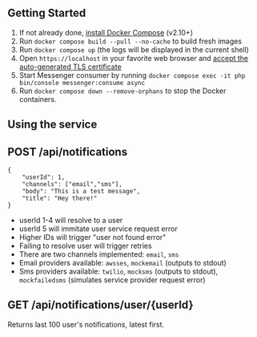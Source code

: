 ## Getting Started

1. If not already done, [install Docker Compose](https://docs.docker.com/compose/install/) (v2.10+)
2. Run `docker compose build --pull --no-cache` to build fresh images
3. Run `docker compose up` (the logs will be displayed in the current shell)
4. Open `https://localhost` in your favorite web browser and [accept the auto-generated TLS certificate](https://stackoverflow.com/a/15076602/1352334)
5. Start Messenger consumer by running `docker compose exec -it php bin/console messenger:consume async`
6. Run `docker compose down --remove-orphans` to stop the Docker containers.

## Using the service


POST /api/notifications
------
```
{
    "userId": 1,
    "channels": ["email","sms"],
    "body": "This is a test message",
    "title": "Hey there!"
}
```

- userId 1-4 will resolve to a user
- userId 5 will immitate user service request error
- Higher IDs will trigger "user not found error"
- Failing to resolve user will trigger retries
- There are two channels implemented: `email`, `sms`
- Email providers available: `awsses`, `mockemail` (outputs to stdout)
- Sms providers available: `twilio`, `mocksms` (outputs to stdout), `mockfailedsms` (simulates service provider request error)


GET /api/notifications/user/{userId}
------
Returns last 100 user's notifications, latest first.